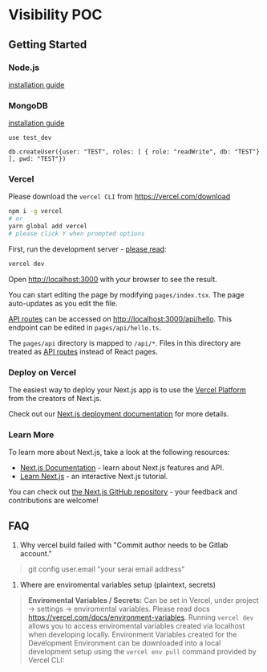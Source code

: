 <!-- @format -->

# Visibility POC

## Getting Started

### Node.js

[installation guide](https://heynode.com/tutorial/install-nodejs-locally-nvm)

### MongoDB

[installation guide](https://docs.mongodb.com/manual/tutorial/install-mongodb-on-os-x/)

```
use test_dev

db.createUser({user: "TEST", roles: [ { role: "readWrite", db: "TEST"} ], pwd: "TEST"})
```

### Vercel

Please download the `vercel CLI` from https://vercel.com/download

```bash
npm i -g vercel
# or
yarn global add vercel
# please click Y when prompted options
```

First, run the development server - [please read](https://vercel.com/blog/vercel-dev):

```bash
vercel dev
```

Open [http://localhost:3000](http://localhost:3000) with your browser to see the result.

You can start editing the page by modifying `pages/index.tsx`. The page auto-updates as you edit the file.

[API routes](https://nextjs.org/docs/api-routes/introduction) can be accessed on [http://localhost:3000/api/hello](http://localhost:3000/api/hello). This endpoint can be edited in `pages/api/hello.ts`.

The `pages/api` directory is mapped to `/api/*`. Files in this directory are treated as [API routes](https://nextjs.org/docs/api-routes/introduction) instead of React pages.

### Deploy on Vercel

The easiest way to deploy your Next.js app is to use the [Vercel Platform](https://vercel.com/new?utm_medium=default-template&filter=next.js&utm_source=create-next-app&utm_campaign=create-next-app-readme) from the creators of Next.js.

Check out our [Next.js deployment documentation](https://nextjs.org/docs/deployment) for more details.

### Learn More

To learn more about Next.js, take a look at the following resources:

- [Next.js Documentation](https://nextjs.org/docs) - learn about Next.js features and API.
- [Learn Next.js](https://nextjs.org/learn) - an interactive Next.js tutorial.

You can check out [the Next.js GitHub repository](https://github.com/vercel/next.js/) - your feedback and contributions are welcome!

## FAQ

1. Why vercel build failed with "Commit author needs to be Gitlab account."

> git config user.email "your serai email address"

1. Where are enviromental variables setup (plaintext, secrets)

> **Enviromental Variables / Secrets:** Can be set in Vercel, under project -> settings -> enviromental variables. Please read docs https://vercel.com/docs/environment-variables. Running `vercel dev` allows you to access enviromental variables created via localhost when developing locally. Environment Variables created for the Development Environment can be downloaded into a local development setup using the `vercel env pull` command provided by Vercel CLI:
